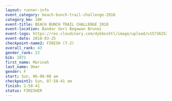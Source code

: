 ```yaml
---
layout: runner-info 
event_category: beach-bunch-trail-challenge-2018 
category_km: 10K 
event-title: BEACH BUNCH TRAIL CHALLENGE 2018 
event-location: Bandar Seri Begawan Brunei 
event-logo: https://res.cloudinary.com/dykbosktl/image/upload/v1573625354/Logo/Logo_qug4sc.jpg 
event-date: 2018-03-25 
checkpoint-name2: FINISH (T-2) 
overall_rank: 43
gender_rank: 22
bib: 1071
first_name: Marinah
last_name: Omar
gender: F
start: Sun, 06-00-00 am
checkpoint2: Sun, 07-58-41 am
finish: 1-58-41
status: FINISHER
---
```

